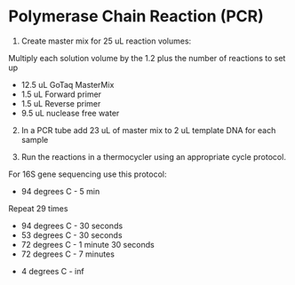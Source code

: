 # Polymerase Chain Reaction (PCR)

1) Create master mix for 25 uL reaction volumes:

Multiply each solution volume by the 1.2 plus the number of reactions to set up

* 12.5 uL GoTaq MasterMix
* 1.5 uL Forward primer
* 1.5 uL Reverse primer
* 9.5 uL nuclease free water

2) In a PCR tube add 23 uL of master mix to 2 uL template DNA for each sample

3) Run the reactions in a thermocycler using an appropriate cycle protocol.

For 16S gene sequencing use this protocol:

* 94 degrees C - 5 min

Repeat 29 times
  - 94 degrees C - 30 seconds
  - 53 degrees C - 30 seconds
  - 72 degrees C - 1 minute 30 seconds
  - 72 degrees C - 7 minutes
* 4 degrees C - inf

